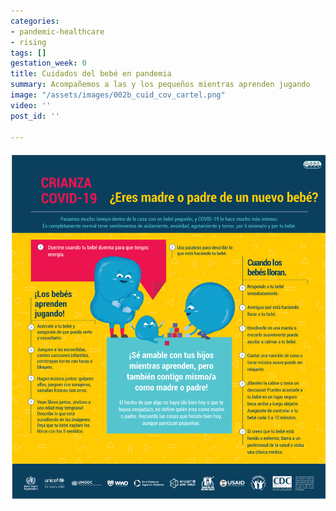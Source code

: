 ```yaml
---
categories:
- pandemic-healthcare
- rising
tags: []
gestation_week: 0
title: Cuidados del bebé en pandemia
summary: Acompañemos a las y los pequeños mientras aprenden jugando
image: "/assets/images/002b_cuid_cov_cartel.png"
video: ''
post_id: ''

---
```

![](/assets/images/002b_cuid_cov_cartel.png)